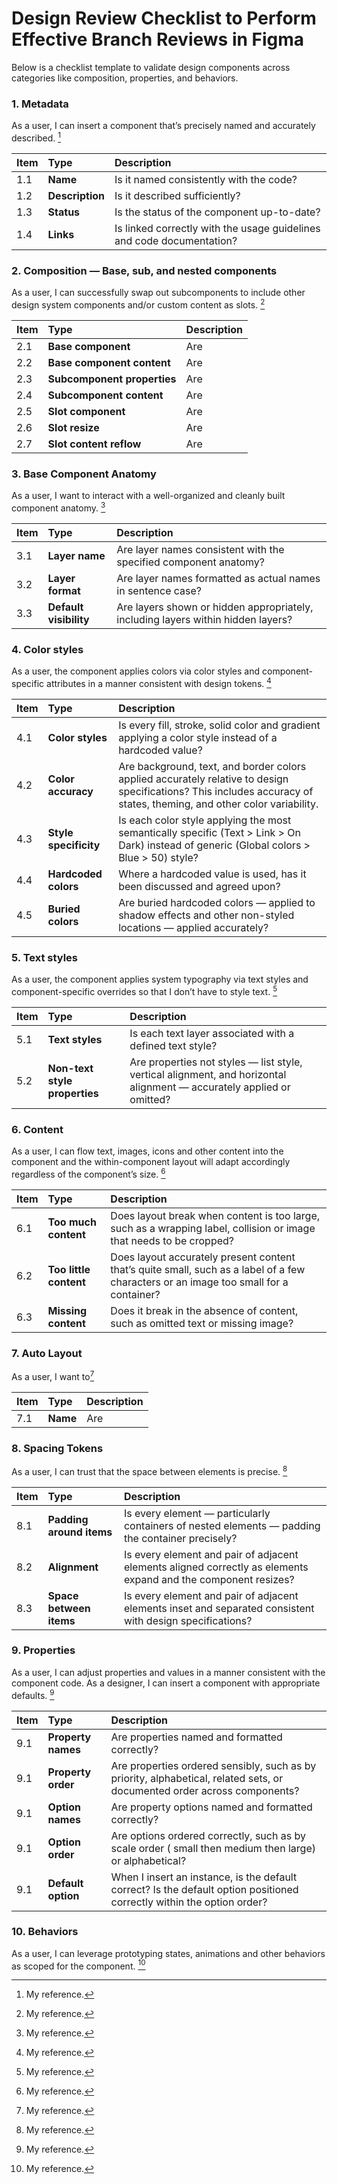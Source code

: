 # Design Review Checklist to Perform Effective Branch Reviews in Figma
Below is a checklist template to validate design components across categories like composition, properties, and behaviors.


### 1. Metadata
As a user, I can insert a component that’s precisely named and accurately described. [^1]

Item | Type | Description
:--- |:--- |:---
1.1 | **Name** | Is it named consistently with the code?
1.2 | **Description** | Is it described sufficiently?
1.3 | **Status** | Is the status of the component up-to-date?
1.4 | **Links** | Is linked correctly with the usage guidelines and code documentation?

### 2. Composition — Base, sub, and nested components
As a user, I can successfully swap out subcomponents to include other design system components and/or custom content as slots. [^2]

Item | Type | Description
:--- |:--- |:---
2.1 | **Base component** | Are
2.2 | **Base component content** | Are
2.3 | **Subcomponent properties** | Are
2.4 | **Subcomponent content** | Are
2.5 | **Slot component** | Are
2.6 | **Slot resize** | Are
2.7 | **Slot content reflow** | Are

### 3. Base Component Anatomy
As a user, I want to interact with a well-organized and cleanly built component anatomy. [^3]

Item | Type | Description
:--- |:--- |:---
3.1 | **Layer name** | Are layer names consistent with the specified component anatomy?
3.2 | **Layer format** | Are layer names formatted as actual names in sentence case?
3.3 | **Default visibility** | Are layers shown or hidden appropriately, including layers within hidden layers?

### 4. Color styles
As a user, the component applies colors via color styles and component-specific attributes in a manner consistent with design tokens. [^4]

Item | Type | Description
:--- |:--- |:---
4.1 | **Color styles** | Is every fill, stroke, solid color and gradient applying a color style instead of a hardcoded value?
4.2 | **Color accuracy** | Are background, text, and border colors applied accurately relative to design specifications? This includes accuracy of states, theming, and other color variability.
4.3 | **Style specificity** | Is each color style applying the most semantically specific (Text > Link > On Dark) instead of generic (Global colors > Blue > 50) style?
4.4 | **Hardcoded colors** | Where a hardcoded value is used, has it been discussed and agreed upon?
4.5 | **Buried colors** | Are buried hardcoded colors — applied to shadow effects and other non-styled locations — applied accurately?

### 5. Text styles
As a user, the component applies system typography via text styles and component-specific overrides so that I don’t have to style text. [^5]

Item | Type | Description
:--- |:--- |:---
5.1 | **Text styles** | Is each text layer associated with a defined text style?
5.2 | **Non-text style properties** | Are properties not styles — list style, vertical alignment, and horizontal alignment — accurately applied or omitted?

### 6. Content
As a user, I can flow text, images, icons and other content into the component and the within-component layout will adapt accordingly regardless of the component’s size. [^6]

Item | Type | Description
:--- |:--- |:---
6.1 | **Too much content** | Does layout break when content is too large, such as a wrapping label, collision or image that needs to be cropped?
6.2 | **Too little content** | Does layout accurately present content that’s quite small, such as a label of a few characters or an image too small for a container?
6.3 | **Missing content** | Does it break in the absence of content, such as omitted text or missing image?

### 7. Auto Layout
As a user, I want to[^7]

Item | Type | Description
:--- |:--- |:---
7.1 | **Name** | Are

### 8. Spacing Tokens
As a user, I can trust that the space between elements is precise. [^8]

Item | Type | Description
:--- |:--- |:---
8.1 | **Padding around items** | Is every element — particularly containers of nested elements — padding the container precisely?
8.2 | **Alignment** | Is every element and pair of adjacent elements aligned correctly as elements expand and the component resizes?
8.3 | **Space between items** | Is every element and pair of adjacent elements inset and separated consistent with design specifications?

### 9. Properties
As a user, I can adjust properties and values in a manner consistent with the component code. As a designer, I can insert a component with appropriate defaults. [^9]

Item | Type | Description
:--- |:--- |:---
9.1 | **Property names** | Are properties named and formatted correctly?
9.1 | **Property order** | Are properties ordered sensibly, such as by priority, alphabetical, related sets, or documented order across components?
9.1 | **Option names** | Are property options named and formatted correctly?
9.1 | **Option order** | Are options ordered correctly, such as by scale order ( small then medium then large) or alphabetical?
9.1 | **Default option** | When I insert an instance, is the default correct? Is the default option positioned correctly within the option order?

### 10. Behaviors
As a user, I can leverage prototyping states, animations and other behaviors as scoped for the component. [^10]


[^1]: My reference.
[^2]: My reference.  
[^3]: My reference.
[^4]: My reference.
[^5]: My reference.
[^6]: My reference.
[^7]: My reference.
[^8]: My reference.
[^9]: My reference.
[^10]: My reference.